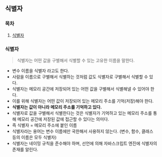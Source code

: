 ## 식별자

### 목차

1. [식별자](#식별자-1)


### 식별자

> 식별자는 어떤 값을 구별해서 식별할 수 있는 고유한 이름을 말한다.

- 변수 이름을 식별자 라고도 한다.
- 사람을 이름으로 구별해서 식별하는 것처럼 값도 식별자로 구별해서 식별할 수 있다.
- 식별자는 메모리 공간에 저장되어 있는 어떤 값을 구별해서 식별해낼 수 있어야 한다.
- 이를 위해 식별자는 어떤 값이 저장되어 있는 메모리 주소를 기억(저장)해야 한다.
- **식별자는 값이 아니라 메모리 주소를 기억하고 있다.**
- 식별자로 값을 구별해서 식별한다는 것은 식별자가 기억하고 있는 메모리 주소를 통해 메모리 공간에 저장된 값에 접근할 수 있다는 의미다.
- 즉 식별자 = 메모리 주소에 붙인 이름
- 식별자라는 용어는 변수 이름에만 국한해서 사용하지 않는다. (변수, 함수, 클래스 등의 이름은 모두 식별자)
- 식별자는 네이밍 규칙을 준수해야 하며, 선언에 의해 자바스크립트 엔진에 식별자의 존재를 알린다.
